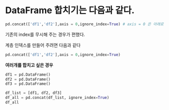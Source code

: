 # DataFrame 합치기는 다음과 같다.

```python
pd.concat(['df1','df2'],axis = 0,ignore_index=True) # axis = 0 은 아래로 붙이기 1은 오른쪽으로 붙이기다
```
기존의 index를 무시해 주는 경우가 편했다.

계층 인덱스를 만들어 주려면 다음과 같다

```python
pd.concat(['df1','df2'],axis = 0,ignore_index=True)
```

**여러개를 합치고 싶은 경우**
```python
df1 = pd.DataFrame()
df2 = pd.DataFrame()
df3 = pd.DataFrame()

df_list = [df1, df2, df3]
df_all = pd.concat(df_list, ignore_index=True)
df_all
```
